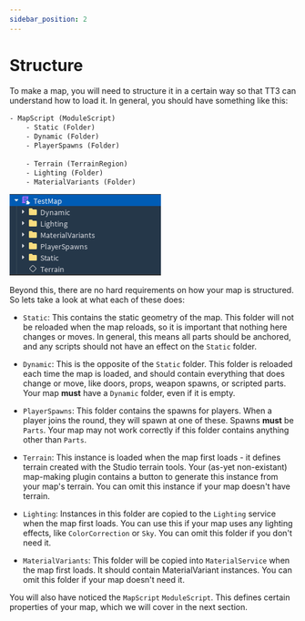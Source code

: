 ```yaml
---
sidebar_position: 2
---
```


# Structure

To make a map, you will need to structure it in a certain way so that TT3 can understand how to load it. In general, you should have something like this:

```
- MapScript (ModuleScript)
	- Static (Folder)
	- Dynamic (Folder)
	- PlayerSpawns (Folder)

	- Terrain (TerrainRegion)
	- Lighting (Folder)
	- MaterialVariants (Folder)
```
![A diagram of the above structure](../../static/images/docs/maps/map-structure-1.png)

Beyond this, there are no hard requirements on how your map is structured. So lets take a look at what each of these does:

- `Static`: This contains the static geometry of the map. This folder will not be reloaded when the map reloads, so it is important that nothing here changes or moves. In general, this means all parts should be anchored, and any scripts should not have an effect on the `Static` folder.
- `Dynamic`: This is the opposite of the `Static` folder. This folder is reloaded each time the map is loaded, and should contain everything that does change or move, like doors, props, weapon spawns, or scripted parts. Your map **must** have a `Dynamic` folder, even if it is empty.
- `PlayerSpawns`: This folder contains the spawns for players. When a player joins the round, they will spawn at one of these. Spawns **must** be `Parts`. Your map may not work correctly if this folder contains anything other than `Parts`.

- `Terrain`: This instance is loaded when the map first loads - it defines terrain created with the Studio terrain tools. Your (as-yet non-existant) map-making plugin contains a button to generate this instance from your map's terrain. You can omit this instance if your map doesn't have terrain.
- `Lighting`: Instances in this folder are copied to the `Lighting` service when the map first loads. You can use this if your map uses any lighting effects, like `ColorCorrection` or `Sky`. You can omit this folder if you don't need it.
- `MaterialVariants`: This folder will be copied into `MaterialService` when the map first loads. It should contain MaterialVariant instances. You can omit this folder if your map doesn't need it.

You will also have noticed the `MapScript` `ModuleScript`. This defines certain properties of your map, which we will cover in the next section.